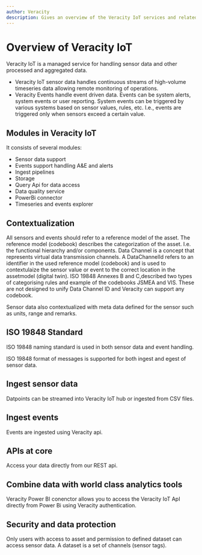 ```yaml
---
author: Veracity
description: Gives an overview of the Veracity IoT services and related components.
---
```


# Overview of Veracity IoT
Veracity IoT is a managed service for handling sensor data and other processed and aggregated data. 
- Veracity IoT sensor data handles continuous streams of high-volume timeseries data allowing remote monitoring of operations. 
- Veracity Events handle event driven data. Events can be system alerts, system events or user reporting. 
System events can be triggered by various systems based on sensor values, rules, etc. I.e., events are triggered only when sensors exceed a certain value. 


## Modules in Veracity IoT
It consists of several modules:

- Sensor data support
- Events support handling A&E and alerts
- Ingest pipelines
- Storage
- Query Api for data access
- Data quality service
- PowerBi connector
- Timeseries and events explorer

## Contextualization
All sensors and events should refer to a reference model of the asset. The reference model (codebook) describes the categorization of the asset. I.e. the functional hierarchy and/or components. 
Data Channel is a concept that represents virtual data transmission channels. A DataChannelId refers to an identifier in the used reference model (codebook) and is used to 
contextulaize the sensor value or event to the correct location in the assetmodel (digital twin).
ISO 19848 Annexes B and C,described two types of categorising rules and example of the codebooks JSMEA and VIS. These are not designed to unify Data Channel ID and Veracity can support any codebook. 

Sensor data also contextualized with meta data defined for the sensor such as units, range and remarks.


## ISO 19848 Standard
ISO 19848 naming standard is used in both sensor data and event handling.

ISO 19848 format of messages is supported for both ingest and egest of sensor data.


## Ingest sensor data
Datpoints can be streamed into Veracity IoT hub or ingested from CSV files.

## Ingest events
Events are ingested using Veracity api.

## APIs at core
Access your data directly from our REST api.

## Combine data with world class analytics tools
Veracity Power BI conenctor allows you to access the Veracity IoT ApI directly from Power Bi using Veracity authentication.

## Security and data protection
Only users with access to asset and permission to defined dataset can access sensor data. A dataset is a set of channels (sensor tags).

